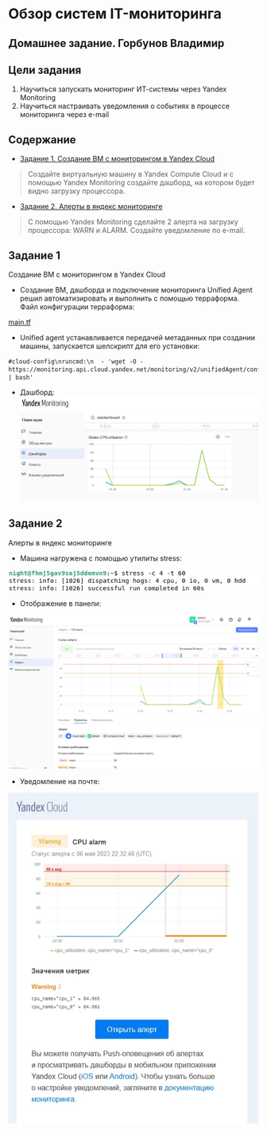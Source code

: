 # Обзор систем IT-мониторинга
## Домашнее задание. Горбунов Владимир

## Цели задания
1. Научиться запускать мониторинг ИТ-системы через Yandex Monitoring
2. Научиться настраивать уведомления о событиях в процессе мониторинга через e-mail

## Содержание
- [Задание 1. Создание ВМ c мониторингом в Yandex Cloud](#Задание-1)
>Создайте виртуальную машину в Yandex Compute Cloud и с помощью Yandex Monitoring создайте дашборд, на котором будет видно загрузку процессора.
- [Задание 2. Алерты в яндекс мониторинге](#Задание-2)  
>С помощью Yandex Monitoring сделайте 2 алерта на загрузку процессора: WARN и ALARM. Создайте уведомление по e-mail.


## Задание 1
Создание ВМ c мониторингом в Yandex Cloud

- Создание ВМ, дашборда и подключение мониторинга Unified Agent решил автоматизировать и выполнить с помощью терраформа.
Файл конфигурации терраформа:

[main.tf](main.tf)

- Unified agent устанавливается передачей метаданных при создании машины, запускается шелскрипт для его установки:
```
#cloud-config\nruncmd:\n  - 'wget -O - https://monitoring.api.cloud.yandex.net/monitoring/v2/unifiedAgent/config/install.sh | bash'
```
- Дашборд:
![](img/mon-dashboard.jpg)

## Задание 2
Алерты в яндекс мониторинге

- Машина нагружена с помощью утилиты stress:

![](img/mon-stress.jpg)

- Отображение в панели:

![](img/mon-alert2.jpg)

- Уведомление на почте:

![](img/mon-cpu-alert.jpg)